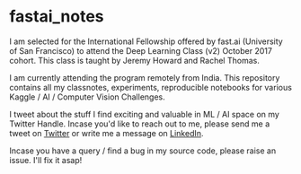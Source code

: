 # fastai_notes

I am selected for the International Fellowship offered by fast.ai (University of San Francisco) to attend the Deep Learning Class (v2) October 2017 cohort. This class is taught by Jeremy Howard and Rachel Thomas.

I am currently attending the program remotely from India. This repository contains all my classnotes, experiments, reproducible notebooks for various Kaggle / AI / Computer Vision Challenges.

I tweet about the stuff I find exciting and valuable in ML / AI space on my Twitter Handle. Incase you'd like to reach out to me, please send me a tweet on  [Twitter](https://twitter.com/phanisrikanth33) or write me a message on [LinkedIn](https://in.linkedin.com/in/phanisrikanth).

Incase you have a query / find a bug in my source code, please raise an issue. I'll fix it asap!
